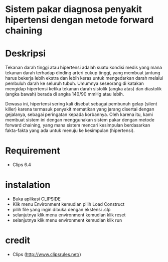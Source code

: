 # Sistem pakar diagnosa penyakit hipertensi dengan metode forward chaining
# Deskripsi
Tekanan darah tinggi atau hipertensi adalah suatu kondisi medis yang mana tekanan darah terhadap dinding arteri cukup tinggi, yang membuat jantung harus bekerja lebih ekstra dan lebih keras untuk mengedarkan darah melalui pembuluh darah ke seluruh tubuh.  Umumnya seseorang di katakan mengidap hipertensi ketika tekanan darah sistolik (angka atas) dan diastolik (angka bawah) berada di angka 140/90 mmHg atau lebih.

Dewasa ini, hipertensi sering kali disebut sebagai pembunuh gelap (silent killer) karena termasuk penyakit mematikan yang jarang disertai dengan gejalanya, sebagai peringatan kepada korbannya. Oleh karena itu, kami membuat sistem ini dengan menggunakan sistem pakar dengan metode forward chaining, yang mana sistem mencari kesimpulan berdasarkan fakta-fakta yang ada untuk menuju ke kesimpulan (hipertensi).


# Requirement
- Clips 6.4

# instalation
- Buka aplikasi CLIPSIDE 
- Klik menu Environment kemudian pilih Load Construct
- pilih file yang ingin dibuka dengan ekstensi .clp
- selanjutnya klik menu environment kemudian klik reset
- selanjutnya klik menu environment kemudian klik run

# credit
- Clips (http://www.clipsrules.net/)

